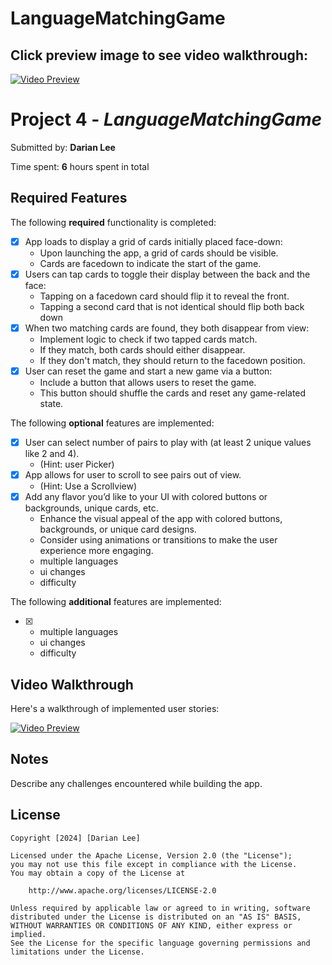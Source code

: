 # LanguageMatchingGame

## Click preview image to see video walkthrough:
[![Video Preview](https://img.youtube.com/vi/Sosi8X7EbKc/0.jpg)](https://www.youtube.com/watch?v=Sosi8X7EbKc)

# Project 4 - *LanguageMatchingGame*

Submitted by: **Darian Lee**



Time spent: **6** hours spent in total

## Required Features

The following **required** functionality is completed:

- [X] App loads to display a grid of cards initially placed face-down:
  - Upon launching the app, a grid of cards should be visible.
  - Cards are facedown to indicate the start of the game.
- [X] Users can tap cards to toggle their display between the back and the face: 
  - Tapping on a facedown card should flip it to reveal the front.
  - Tapping a second card that is not identical should flip both back down
- [X] When two matching cards are found, they both disappear from view:
  - Implement logic to check if two tapped cards match.
  - If they match, both cards should either disappear.
  - If they don't match, they should return to the facedown position.
- [X] User can reset the game and start a new game via a button:
  - Include a button that allows users to reset the game.
  - This button should shuffle the cards and reset any game-related state.
 
The following **optional** features are implemented:

- [X] User can select number of pairs to play with (at least 2 unique values like 2 and 4).
  * (Hint: user Picker)
- [X] App allows for user to scroll to see pairs out of view.
  * (Hint: Use a Scrollview)
- [X] Add any flavor you’d like to your UI with colored buttons or backgrounds, unique cards, etc. 
  * Enhance the visual appeal of the app with colored buttons, backgrounds, or unique card designs.
  * Consider using animations or transitions to make the user experience more engaging.
  * multiple languages
  * ui changes
  * difficulty

The following **additional** features are implemented:

- [X] * multiple languages
  * ui changes
  * difficulty

## Video Walkthrough

Here's a walkthrough of implemented user stories:

[![Video Preview](https://img.youtube.com/vi/Sosi8X7EbKc/0.jpg)](https://www.youtube.com/watch?v=Sosi8X7EbKc)


## Notes

Describe any challenges encountered while building the app.

## License

    Copyright [2024] [Darian Lee]

    Licensed under the Apache License, Version 2.0 (the "License");
    you may not use this file except in compliance with the License.
    You may obtain a copy of the License at

        http://www.apache.org/licenses/LICENSE-2.0

    Unless required by applicable law or agreed to in writing, software
    distributed under the License is distributed on an "AS IS" BASIS,
    WITHOUT WARRANTIES OR CONDITIONS OF ANY KIND, either express or implied.
    See the License for the specific language governing permissions and
    limitations under the License.
